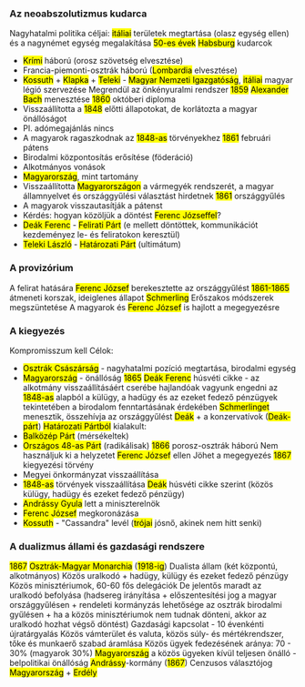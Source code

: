 ### Az neoabszolutizmus kudarca
Nagyhatalmi politika céljai: <mark class="hltr-green">itáliai</mark> területek megtartása (olasz egység ellen) és a nagynémet egység megalakítása
<mark class="hltr-orange">50-es évek</mark> <mark class="hltr-cyan">Habsburg</mark> kudarcok
- <mark class="hltr-green">Krími</mark> háború (orosz szövetség elvesztése)
- Francia-piemonti-osztrák háború (<mark class="hltr-green">Lombardia</mark> elvesztése)
- <mark class="hltr-cyan">Kossuth</mark> + <mark class="hltr-cyan">Klapka</mark> + <mark class="hltr-cyan">Teleki</mark> - <mark class="hltr-purple">Magyar Nemzeti Igazgatóság</mark>, <mark class="hltr-green">itáliai</mark> magyar légió szervezése
Megrendül az önkényuralmi rendszer
<mark class="hltr-orange">1859</mark> <mark class="hltr-cyan">Alexander Bach</mark> menesztése
<mark class="hltr-orange">1860</mark> októberi diploma
- Visszaállította a <mark class="hltr-orange">1848</mark> előtti állapotokat, de korlátozta a magyar önállóságot
- Pl. adómegajánlás nincs
- A magyarok ragaszkodnak az <mark class="hltr-orange">1848-as</mark> törvényekhez
<mark class="hltr-orange">1861</mark> februári pátens
- Birodalmi központosítás erősítése (föderáció)
- Alkotmányos vonások
- <mark class="hltr-green">Magyarország</mark>, mint tartomány
- Visszaállította <mark class="hltr-green">Magyarországon</mark> a vármegyék rendszerét, a magyar államnyelvet és országgyűlési választást hirdetnek
<mark class="hltr-orange">1861</mark> országgyűlés 
- A magyarok visszautasítják a pátenst
- Kérdés: hogyan közöljük a döntést <mark class="hltr-cyan">Ferenc Józseffel</mark>?
- <mark class="hltr-cyan">Deák Ferenc</mark> - <mark class="hltr-purple">Felirati Párt</mark> (e mellett döntöttek, kommunikációt kezdeményez le- és feliratokon keresztül)
- <mark class="hltr-cyan">Teleki László</mark> - <mark class="hltr-purple">Határozati Párt</mark> (ultimátum)
### A provizórium
A felirat hatására <mark class="hltr-cyan">Ferenc József</mark> berekesztette az országgyűlést
<mark class="hltr-orange">1861-1865</mark> átmeneti korszak, ideiglenes állapot
<mark class="hltr-cyan">Schmerling</mark>
Erőszakos módszerek megszüntetése
A magyarok és <mark class="hltr-cyan">Ferenc József</mark> is hajlott a megegyezésre
### A kiegyezés
Kompromisszum kell
Célok:
- <mark class="hltr-green">Osztrák Császárság</mark> - nagyhatalmi pozíció megtartása, birodalmi egység
- <mark class="hltr-green">Magyarország</mark> - önállóság
<mark class="hltr-orange">1865</mark> <mark class="hltr-cyan">Deák Ferenc</mark> húsvéti cikke - az alkotmány visszaállításáért cserébe hajlandóak vagyunk engedni az <mark class="hltr-orange">1848-as</mark> alapból a külügy, a hadügy és az ezeket fedező pénzügyek tekintetében a birodalom fenntartásának érdekében
<mark class="hltr-cyan">Schmerlinget</mark> menesztik, összehívja az országgyűlést
<mark class="hltr-cyan">Deák</mark> + a konzervatívok (<mark class="hltr-purple">Deák-párt</mark>)
<mark class="hltr-purple">Határozati Pártból</mark> kialakult:
- <mark class="hltr-purple">Balközép Párt</mark> (mérsékeltek)
- <mark class="hltr-purple">Országos 48-as Párt</mark> (radikálisak)
<mark class="hltr-orange">1866</mark> porosz-osztrák háború
Nem használjuk ki  a helyzetet <mark class="hltr-cyan">Ferenc József</mark> ellen
Jöhet a megegyezés
<mark class="hltr-orange">1867</mark> kiegyezési törvény
- Megyei önkormányzat visszaállítása
- <mark class="hltr-orange">1848-as</mark> törvények visszaállítása <mark class="hltr-cyan">Deák</mark> húsvéti cikke szerint (közös külügy, hadügy és ezeket fedező pénzügy)
- <mark class="hltr-cyan">Andrássy Gyula</mark> lett a miniszterelnök
- <mark class="hltr-cyan">Ferenc József</mark> megkoronázása
- <mark class="hltr-cyan">Kossuth</mark> - "Cassandra" levél (<mark class="hltr-green">trójai</mark> jósnő, akinek nem hitt senki)
### A dualizmus állami és gazdasági rendszere
<mark class="hltr-orange">1867</mark> <mark class="hltr-green">Osztrák-Magyar Monarchia</mark> (<mark class="hltr-orange">1918-ig</mark>)
Dualista állam (két központú, alkotmányos)
Közös uralkodó + hadügy, külügy és ezeket fedező pénzügy
Közös minisztériumok, 60-60 fős delegációk
De jelentős maradt az uralkodó befolyása
(hadsereg irányítása + előszentesítési jog a magyar országgyűlésen + rendeleti kormányzás lehetősége az osztrák birodalmi gyűlésen + ha a közös minisztériumok nem tudnak dönteni, akkor az uralkodó hozhat végső döntést)
Gazdasági kapcsolat - 10 évenkénti újratárgyalás
Közös vámterület és valuta, közös súly- és mértékrendszer, tőke és munkaerő szabad áramlása
Közös ügyek fedezésének aránya: 70 - 30% (magyarok 30%)
<mark class="hltr-green">Magyarország</mark> a közös ügyeken kívül teljesen önálló - belpolitikai önállóság
<mark class="hltr-cyan">Andrássy</mark>-kormány (<mark class="hltr-orange">1867</mark>)
Cenzusos választójog
<mark class="hltr-green">Magyarország</mark> + <mark class="hltr-green">Erdély</mark>
